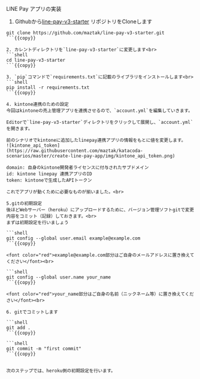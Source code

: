LINE Pay アプリの実装

1. Githubから[line-pay-v3-starter](https://github.com/maztak/line-pay-v3-starter) リポジトリをCloneします<br>

```shell
git clone https://github.com/maztak/line-pay-v3-starter.git
```{{copy}}

2. カレントディレクトリを`line-pay-v3-starter`に変更します<br>
```shell
cd line-pay-v3-starter
```{{copy}}

3. `pip`コマンドで`requirements.txt`に記載のライブラリをインストールします<br>
```shell
pip install -r requirements.txt
```{{copy}}

4. kintone連携のための設定
今回はkintoneの売上管理アプリを連携させるので、`account.yml`を編集していきます。

Editorで`line-pay-v3-starter`ディレクトリをクリックして展開し、`account.yml`を開きます。

前のシナリオでkintoneに追加したlinepay連携アプリの情報をもとに値を変更します。
![kintone_api_token](https://raw.githubusercontent.com/maztak/katacoda-scenarios/master/create-line-pay-app/img/kintone_api_token.png)

domain: 自身のkintone開発者ライセンスに付与されたサブドメイン
id: kintone linepay 連携アプリのID
token: kintoneで生成したAPIトークン

これでアプリが動くために必要なものが揃いました。<br>

5.gitの初期設定
後ほどWebサーバー（heroku）にアップロードするために、バージョン管理ソフトgitで変更内容をコミット（記録）しておきます。<br>
まずは初期設定を行いましょう

```shell
git config --global user.email example@example.com
```{{copy}}

<font color="red">example@example.com部分はご自身のメールアドレスに置き換えてください</font><br>

```shell
git config --global user.name your_name
```{{copy}}

<font color="red">your_name部分はご自身の名前（ニックネーム等）に置き換えてください</font><br>

6. gitでコミットします

```shell
git add .
```{{copy}}

```shell
git commit -m "first commit"
```{{copy}}


次のステップでは、heroku側の初期設定を行います。
